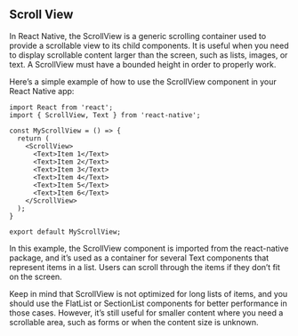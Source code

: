 ## Scroll View
In React Native, the ScrollView is a generic scrolling container used to provide a scrollable view to its child components. It is useful when you need to display scrollable content larger than the screen, such as lists, images, or text. A ScrollView must have a bounded height in order to properly work.

Here’s a simple example of how to use the ScrollView component in your React Native app:
```
import React from 'react';
import { ScrollView, Text } from 'react-native';

const MyScrollView = () => {
  return (
    <ScrollView>
      <Text>Item 1</Text>
      <Text>Item 2</Text>
      <Text>Item 3</Text>
      <Text>Item 4</Text>
      <Text>Item 5</Text>
      <Text>Item 6</Text>
    </ScrollView>
  );
}

export default MyScrollView;
```
In this example, the ScrollView component is imported from the react-native package, and it’s used as a container for several Text components that represent items in a list. Users can scroll through the items if they don’t fit on the screen.

Keep in mind that ScrollView is not optimized for long lists of items, and you should use the FlatList or SectionList components for better performance in those cases. However, it’s still useful for smaller content where you need a scrollable area, such as forms or when the content size is unknown.